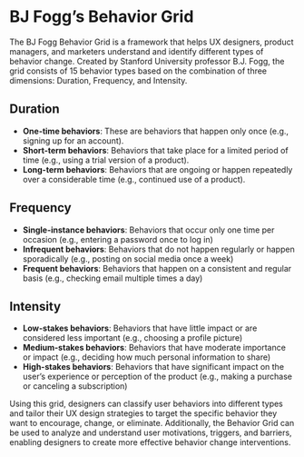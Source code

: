 # BJ Fogg’s Behavior Grid

The BJ Fogg Behavior Grid is a framework that helps UX designers, product managers, and marketers understand and identify different types of behavior change. Created by Stanford University professor B.J. Fogg, the grid consists of 15 behavior types based on the combination of three dimensions: Duration, Frequency, and Intensity.

## Duration

- **One-time behaviors**: These are behaviors that happen only once (e.g., signing up for an account).
- **Short-term behaviors**: Behaviors that take place for a limited period of time (e.g., using a trial version of a product).
- **Long-term behaviors**: Behaviors that are ongoing or happen repeatedly over a considerable time (e.g., continued use of a product).

## Frequency

- **Single-instance behaviors**: Behaviors that occur only one time per occasion (e.g., entering a password once to log in)
- **Infrequent behaviors**: Behaviors that do not happen regularly or happen sporadically (e.g., posting on social media once a week)
- **Frequent behaviors**: Behaviors that happen on a consistent and regular basis (e.g., checking email multiple times a day)

## Intensity

- **Low-stakes behaviors**: Behaviors that have little impact or are considered less important (e.g., choosing a profile picture)
- **Medium-stakes behaviors**: Behaviors that have moderate importance or impact (e.g., deciding how much personal information to share)
- **High-stakes behaviors**: Behaviors that have significant impact on the user’s experience or perception of the product (e.g., making a purchase or canceling a subscription)

Using this grid, designers can classify user behaviors into different types and tailor their UX design strategies to target the specific behavior they want to encourage, change, or eliminate. Additionally, the Behavior Grid can be used to analyze and understand user motivations, triggers, and barriers, enabling designers to create more effective behavior change interventions.

